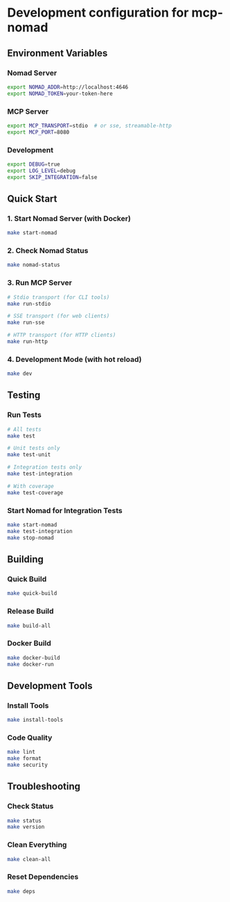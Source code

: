 # Development configuration for mcp-nomad

## Environment Variables

### Nomad Server
```bash
export NOMAD_ADDR=http://localhost:4646
export NOMAD_TOKEN=your-token-here
```

### MCP Server
```bash
export MCP_TRANSPORT=stdio  # or sse, streamable-http
export MCP_PORT=8080
```

### Development
```bash
export DEBUG=true
export LOG_LEVEL=debug
export SKIP_INTEGRATION=false
```

## Quick Start

### 1. Start Nomad Server (with Docker)
```bash
make start-nomad
```

### 2. Check Nomad Status
```bash
make nomad-status
```

### 3. Run MCP Server
```bash
# Stdio transport (for CLI tools)
make run-stdio

# SSE transport (for web clients)
make run-sse

# HTTP transport (for HTTP clients)
make run-http
```

### 4. Development Mode (with hot reload)
```bash
make dev
```

## Testing

### Run Tests
```bash
# All tests
make test

# Unit tests only
make test-unit

# Integration tests only
make test-integration

# With coverage
make test-coverage
```

### Start Nomad for Integration Tests
```bash
make start-nomad
make test-integration
make stop-nomad
```

## Building

### Quick Build
```bash
make quick-build
```

### Release Build
```bash
make build-all
```

### Docker Build
```bash
make docker-build
make docker-run
```

## Development Tools

### Install Tools
```bash
make install-tools
```

### Code Quality
```bash
make lint
make format
make security
```

## Troubleshooting

### Check Status
```bash
make status
make version
```

### Clean Everything
```bash
make clean-all
```

### Reset Dependencies
```bash
make deps
```
